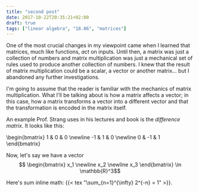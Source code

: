 ```yaml
---
title: "second post"
date: 2017-10-22T20:35:21+02:00
draft: true
tags: ["linear algebra", "18.06", "matrices"]
---
```


One of the most crucial changes in my viewpoint came when I learned that matrices, much like functions, _act_ on inputs. Until then, a matrix was just a collection of numbers and matrix multiplication was just a mechanical set of rules used to produce another collection of numbers. I knew that the result of matrix multiplication could be a scalar, a vector or another matrix... but I abandoned any further investigations.

I'm going to assume that the reader is familiar with the mechanics of matrix multiplication. What I'll be talking about is how a matrix affects a vector; in this case, how a matrix transforms a vector into a different vector and that the transformation is encoded in the matrix itself.

An example Prof. Strang uses in his lectures and book is the _difference matrix_. It looks like this:

 \begin{bmatrix}
  1 & 0 & 0 \newline
  -1 & 1 & 0 \newline
  0 & -1 & 1
 \end{bmatrix}

Now, let's say we have a vector $$ \begin{bmatrix} x_1 \newline x_2 \newline x_3 \end{bmatrix} \in  \mathbb{R}^3$$


Here's sum inline math: {{< tex "\sum_{n=1}^{\infty} 2^{-n} = 1" >}}.

